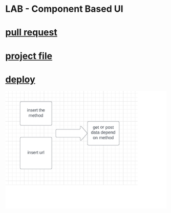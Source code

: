 # LAB - Component Based UI

# [pull request](https://github.com/lithhalim/front1/pulls)
# [project file](https://github.com/lithhalim/front1)
# [deploy](https://62f23de959e7d127e7c5803c--elaborate-pasca-be8fbb.netlify.app/)

![uml](assest/Untitleduml.png)
